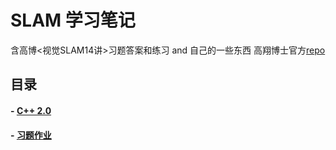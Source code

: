 # SLAM 学习笔记
含高博<视觉SLAM14讲>习题答案和练习 and 自己的一些东西
高翔博士官方[repo](https://github.com/gaoxiang12/slambook2)

## 目录
#### - [C++ 2.0](./CPP11)
#### - [习题作业](./book2/assignment)


